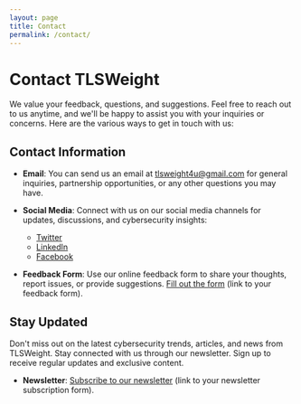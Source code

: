 ```yaml
---
layout: page
title: Contact
permalink: /contact/
---
```


# Contact TLSWeight

We value your feedback, questions, and suggestions. Feel free to reach out to us anytime, and we'll be happy to assist you with your inquiries or concerns. Here are the various ways to get in touch with us:

## Contact Information

- **Email**: You can send us an email at [tlsweight4u@gmail.com](mailto:tlsweight4u@gmail.com) for general inquiries, partnership opportunities, or any other questions you may have.

- **Social Media**: Connect with us on our social media channels for updates, discussions, and cybersecurity insights:
  - [Twitter](https://twitter.com/tlsweight)
  - [LinkedIn](https://www.linkedin.com/company/tlsweight)
  - [Facebook](https://www.facebook.com/tlsweight)

- **Feedback Form**: Use our online feedback form to share your thoughts, report issues, or provide suggestions. [Fill out the form](#) (link to your feedback form).

## Stay Updated

Don't miss out on the latest cybersecurity trends, articles, and news from TLSWeight. Stay connected with us through our newsletter. Sign up to receive regular updates and exclusive content.

- **Newsletter**: [Subscribe to our newsletter](#) (link to your newsletter subscription form).

